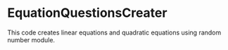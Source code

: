 # EquationQuestionsCreater
This code creates linear equations and quadratic equations using random number module.

